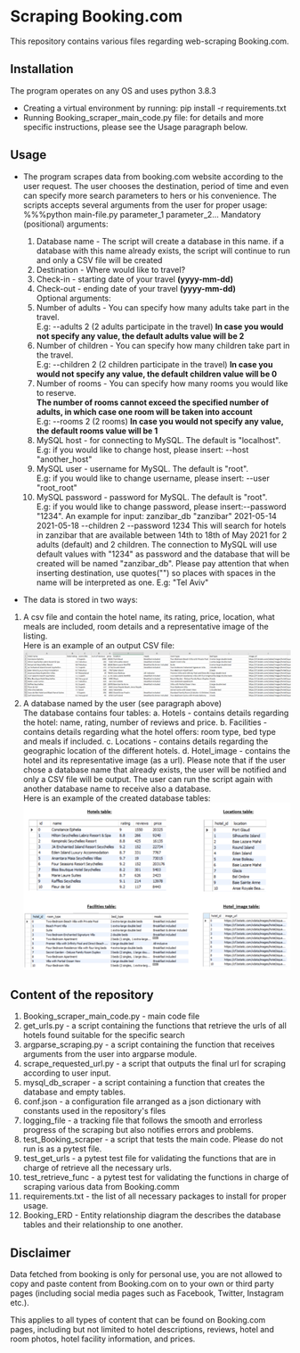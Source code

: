# Scraping Booking.com
This repository contains various files regarding web-scraping Booking.com.

## Installation
The program operates on any OS and uses python 3.8.3
* Creating a virtual environment by running:
    pip install -r requirements.txt
* Running Booking_scraper_main_code.py file:
    for details and more specific instructions, please see the Usage paragraph below.
      
     
## Usage
* The program scrapes data from booking.com website according to the user request.
The user chooses the destination, period of time and even can specify more search parameters to 
hers or his convenience. 
The scripts accepts several arguments from the user for proper usage:
    %%%python main-file.py parameter_1 parameter_2...
    Mandatory (positional) arguments:
    1. Database name - The script will create a database in this name. if a database 
    with this name already exists, the script will continue to run and only a CSV file will be created 
    2. Destination - Where would like to travel? 
    3. Check-in - starting date of your travel **(yyyy-mm-dd)**
    4. Check-out - ending date of your travel **(yyyy-mm-dd)**  
    Optional arguments:
    5. Number of adults - You can specify how many adults take part in the travel.  
    E.g: --adults 2 (2 adults participate in the travel)
    **In case you would not specify any value, the default adults value will be 2**
    6. Number of children - You can specify how many children take part in the travel.  
    E.g: --children 2 (2 children participate in the travel)
    **In case you would not specify any value, the default children value will be 0**
    7. Number of rooms - You can specify how many rooms you would like to reserve.   
    **The number of rooms cannot exceed the specified number of adults,  in which case one 
    room will be taken into account**  
    E.g: --rooms 2 (2 rooms)
    **In case you would not specify any value, the default rooms value will be 1**
    8. MySQL host - for connecting to MySQL. The default is "localhost".  
    E.g: if you would like to change host, please insert: --host "another_host" 
    9. MySQL user - username for MySQL. The default is "root".  
    E.g: if you would like to change username, please insert: --user "root_root" 
    10. MySQL password - password for MySQL. The default is "root".  
    E.g: if you would like to change password, please insert:--password "1234".
    An example for input: zanzibar_db "zanzibar" 2021-05-14 2021-05-18 --children 2 --password 1234
    This will search for hotels in zanzibar that are available between 14th to 18th of May 2021 for 2 adults (default)
    and 2 children. The connection to MySQL will use default values with "1234" as password and 
    the database that will be created will be named "zanzibar_db".
    Please pay attention that when inserting destination, use quotes("") so places with spaces in
    the name will be interpreted as one. E.g: "Tel Aviv"
      
* The data is stored in two ways:
 1. A csv file and contain the hotel name, its rating, price,
 location, what meals are included, room details and a representative image of the listing.  
 Here is an example of an output CSV file:
 ![](images//csv_snapshot.PNG)
  2. A database named by the user (see paragraph above)  
  The database contains four tables:
 a. Hotels - contains details regarding the hotel: name, rating, number of reviews and price.
 b. Facilities - contains details regarding what the hotel offers: room type, bed type and meals if included.
 c. Locations - contains details regarding the geographic location of the different hotels.
 d. Hotel_image - contains the hotel and its representative image (as a url).
 Please note that if the user chose a database name that already exists, the user will be notified
 and only a CSV file will be output. The user can run the script again with another database name 
 to receive also a database.  
 Here is an example of the created database tables:
 ![](images//DB_tables.PNG)
 
 ## Content of the repository
 1. Booking_scraper_main_code.py - main code file 
 2. get_urls.py - a script containing the functions that retrieve the urls of all hotels found suitable for the specific search
 3. argparse_scraping.py - a script containing the function that receives arguments from the user into argparse module.
 4. scrape_requested_url.py - a script that outputs the final url for scraping according to user input. 
 5. mysql_db_scraper - a script containing a function that creates the database and empty tables.
 6. conf.json - a configuration file arranged as a json dictionary with constants used in the repository's files
 7. logging_file - a tracking file that follows the smooth and errorless progress of the scraping but also notifies errors and problems.
 8. test_Booking_scraper - a script that tests the main code. Please do not run is as a pytest file.
 9. test_get_urls - a pytest test file for validating the functions that are in charge of retrieve all the necessary urls.
 10. test_retrieve_func - a pytest test for validating the functions in charge of scraping various data from Booking.comm
 11. requirements.txt - the list of all necessary packages to install for proper usage.
 12. Booking_ERD - Entity relationship diagram the describes the database tables and their relationship to one another. 
 
## Disclaimer
Data fetched from booking is only for personal use, you are not
allowed to copy and paste content from Booking.com on to your own or third 
party pages (including social media pages such as Facebook, Twitter, Instagram etc.).

This applies to all types of content that can be found on Booking.com pages, 
including but not limited to hotel descriptions, reviews, hotel and room photos, 
hotel facility information, and prices.